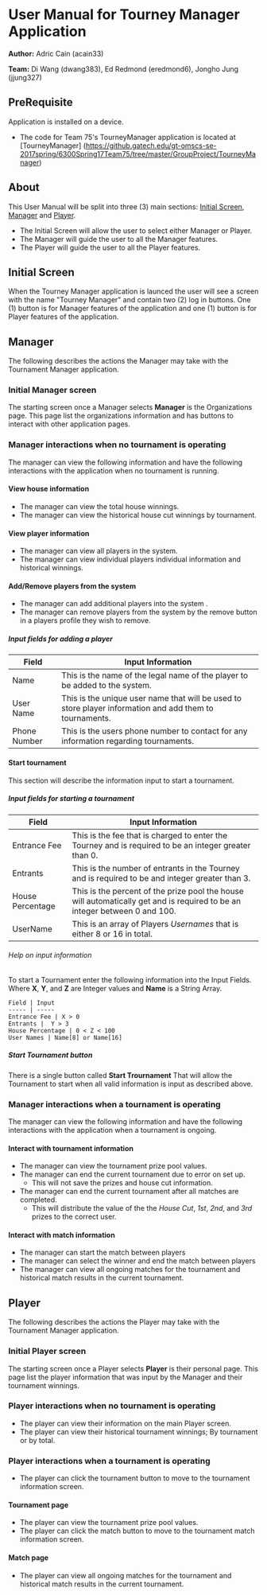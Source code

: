 # User Manual for Tourney Manager Application

**Author:** Adric Cain (acain33)

**Team:** Di Wang (dwang383), Ed Redmond (eredmond6), Jongho Jung (jjung327)

## PreRequisite
Application is installed on a device.
* The code for Team 75's TourneyManager application is located at [TourneyManager] (https://github.gatech.edu/gt-omscs-se-2017spring/6300Spring17Team75/tree/master/GroupProject/TourneyManager)

## About
This User Manual will be split into three (3) main sections: [Initial Screen](#initial-screen), [Manager](#manager) and [Player](#player).
* The Initial Screen will allow the user to select either Manager or Player.
* The Manager will guide the user to all the Manager features.
* The Player will guide the user to all the Player features.

## Initial Screen
When the Tourney Manager application is launced the user will see a screen with the name "Tourney Manager" and contain two (2) log in buttons. One (1) button is for Manager features of the application and one (1) button is for Player features of the application.


## Manager
The following describes the actions the Manager may take with the Tournament Manager application.

### Initial Manager screen
The starting screen once a Manager selects **Manager** is the Organizations page. This page list the organizations information and has buttons to interact with other application pages.

### Manager interactions when no tournament is operating
The manager can view the following information and have the following interactions with the application when no tournament is running.

#### View house information
* The manager can view the total house winnings.
* The manager can view the historical house cut winnings by tournament.

#### View player information
* The manager can view all players in the system.
* The manager can view individual players individual information and historical winnings.

#### Add/Remove players from the system
* The manager can add additional players into the system .
* The manager can remove players from the system by the remove button in a players profile they wish to remove.

##### Input fields for adding a player
Field | Input Information
----- | -----------------
Name | This is the name of the legal name of the player to be added to the system.
User Name |  This is the unique user name that will be used to store player information and add them to tournaments.
Phone Number | This is the users phone number to contact for any information regarding tournaments.

#### Start tournament
This section will describe the information input to start a tournament.

##### Input fields for starting a tournament
Field | Input Information
----- | -----------------
Entrance Fee | This is the fee that is charged to enter the Tourney and is required to be an integer greater than 0.
Entrants |  This is the number of entrants in the Tourney and is required to be and integer greater than 3.
House Percentage | This is the percent of the prize pool the house will automatically get and is required to be an integer between 0 and 100.
UserName | This is an array of Players *Usernames* that is either 8 or 16 in total.

###### Help on input information
To start a Tournament enter the following information into the Input Fields. Where **X**, **Y**, and **Z** are Integer values and **Name** is a String Array.

	Field | Input
	----- | -----
	Entrance Fee | X > 0
	Entrants |  Y > 3
	House Percentage | 0 < Z < 100
	User Names | Name[8] or Name[16] 

##### Start Tournament button
There is a single button called **Start Trournament** That will allow the Tournament to start when all valid information is input as described above.

### Manager interactions when a tournament is operating
The manager can view the following information and have the following interactions with the application when a tournament is ongoing.

#### Interact with tournament information
* The manager can view the tournament prize pool values.
* The manager can end the current tournament due to error on set up.
	* This will not save the prizes and house cut information.
* The manager can end the current tournament after all matches are completed.
	* This will distribute the value of the the *House Cut*, *1st*, *2nd*, and *3rd* prizes to the correct user.

#### Interact with match information
* The manager can start the match between players
* The manager can select the winner and end the match between players
* The manager can view all ongoing matches for the tournament and historical match results in the current tournament.


## Player
The following describes the actions the Player may take with the Tournament Manager application.

### Initial Player screen
The starting screen once a Player selects **Player** is their personal page. This page list the player information that was input by the Manager and their tournament winnings.

### Player interactions when no tournament is operating
* The player can view their information on the main Player screen.
* The player can view their historical tournament winnings; By tournament or by total.

### Player interactions when a tournament is operating
* The player can click the tournament button to move to the tournament information screen.

#### Tournament page
* The player can view the tournament prize pool values.
* The player can click the match button to move to the tournament match information screen.

#### Match page
* The player can view all ongoing matches for the tournament and historical match results in the current tournament.

